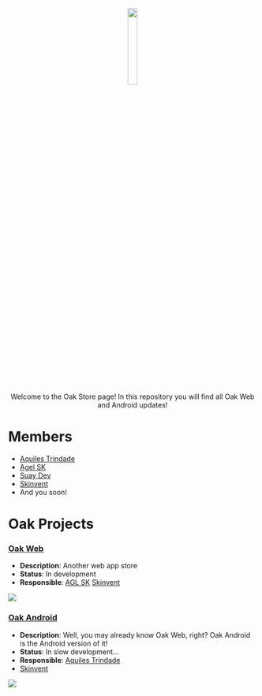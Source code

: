 <div align="center">
  <img width="20%" height="20%" src="https://avatars.githubusercontent.com/u/172158006?s=400&u=bd25903d55ecdd876355368dcc01d420ebd1ac2a&v=4" />
</div>

<div align="center">
   Welcome to the Oak Store page!
   In this repository you will find all Oak Web and Android updates!
</div>

# Members

- [Aquiles Trindade](https://github.com/aquilesTrindade)
- [Agel SK](https://github.com/aglsk)
- [Suay Dev](https://github.com/devsuay)
- [Skinvent](https://github.com/skinvent)
- And you soon!

# Oak Projects

### [Oak Web](https://github.com/Oak-Store/Oak-Web)
- **Description**: Another web app store
- **Status**: In development
- **Responsible**: [AGL SK](https://github.com/aglsk)
  [Skinvent](https://github.com/skinvent)
<a href="https://github.com/Oak-Store/Oak-Web/graphs/contributors">
  <img src="https://contrib.rocks/image?repo=Oak-Store/Oak-Web" />
</a>

### [Oak Android](https://github.com/Oak-Store/Oak-Android)
- **Description**: Well, you may already know Oak Web, right? Oak Android is the Android version of it!
- **Status**: In slow development...
- **Responsible**: [Aquiles Trindade](https://github.com/aquilesTrindade)
- [Skinvent](https://github.com/skinvent)
<a href="https://github.com/Oak-Store/Oak-Android/graphs/contributors">
  <img src="https://contrib.rocks/image?repo=Oak-Store/Oak-Android" />
</a>
